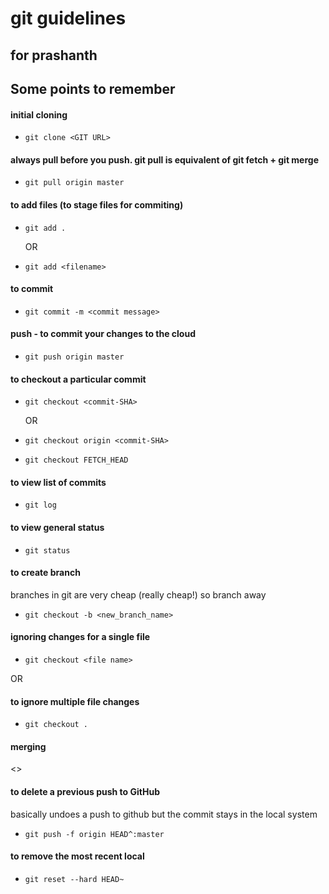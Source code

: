 # git guidelines

## for prashanth

## Some points to remember


#### initial cloning
* `git clone <GIT URL>`

#### always pull before you push. git pull is equivalent of git fetch + git merge

* `git pull origin master`

#### to add files (to stage files for commiting)
* `git add .`

	OR

* `git add <filename>`

#### to commit 
* `git commit -m <commit message>`

#### push - to commit your changes to the cloud
* `git push origin master`

#### to checkout a particular commit 
* `git checkout <commit-SHA>`

	OR

*	`git checkout origin <commit-SHA>`
*	`git checkout FETCH_HEAD`

#### to view list of commits
* `git log`

#### to view general status
* `git status`

#### to create branch
branches in git are very cheap (really cheap!) so branch away
* `git checkout -b <new_branch_name>`

#### ignoring changes for a single file
*	`git checkout <file name>`

OR

#### to ignore multiple file changes
*	`git checkout .`


#### merging
<>

#### to delete a previous push to GitHub
basically undoes a push to github
but the commit stays in the local system
* `git push -f origin HEAD^:master`


#### to remove the most recent local
* `git reset --hard HEAD~`


